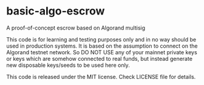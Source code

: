 # basic-algo-escrow
A proof-of-concept escrow based on Algorand multisig


This code is for learning and testing purposes only and in no way should be used in production systems. It is based on the assumption to connect on the Algorand testnet network. So DO NOT USE any of your mainnet private keys or keys which are somehow connected to real funds, but instead generate new disposable keys/seeds to be used here only.

This code is released under the MIT license. Check LICENSE file for details.


